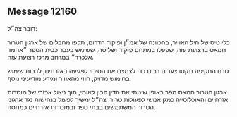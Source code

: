 ## Message 12160

דובר צה״ל:

כלי טיס של חיל האוויר, בהכוונה של אמ״ן ופיקוד הדרום, תקפו מחבלים של ארגון הטרור חמאס ברצועת עזה, שפעלו במתחם פיקוד ושליטה, ששימש בעבר כבית הספר ״אחמד אלכרד״ במרחב מרכז רצועת עזה. 

טרם התקיפה ננקטו צעדים רבים כדי לצמצם את הסיכוי לפגיעה באזרחים, לרבות שימוש בחימוש מדויק, חוזי מהאוויר ומידע מודיעיני נוסף.

ארגון הטרור חמאס מפר באופן שיטתי את הדין הבין לאומי, תוך ניצול אכזרי של מוסדות אזרחיים והאוכלוסייה כמגן אנושי לפעולות טרור. 
צה״ל ימשיך לפעול בנחישות נגד ארגוני הטרור המשתמשים בבתי ספר ובמוסדות אזרחיים כמחסה.

